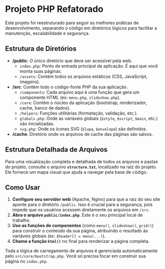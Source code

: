 # Projeto PHP Refatorado

Este projeto foi reestruturado para seguir as melhores práticas de desenvolvimento, separando o código em diretórios lógicos para facilitar a manutenção, escalabilidade e segurança.

## Estrutura de Diretórios

-   **/public**: O único diretório que deve ser acessível pela web.
    -   `index.php`: Ponto de entrada principal da aplicação. É aqui que você monta suas páginas.
    -   `/assets`: Contém todos os arquivos estáticos (CSS, JavaScript, imagens).
-   **/src**: Contém todo o código-fonte PHP da sua aplicação.
    -   `/components`: Cada arquivo aqui é uma função que gera um componente HTML (ex: `menu.php`, `slideshow.php`).
    -   `/core`: Contém o núcleo da aplicação (bootstrap, renderizador, cache, banco de dados).
    -   `/helpers`: Funções utilitárias (formatação, validação, etc.).
    -   `globals.php`: Onde as variáveis globais (`$style`, `$script`, `$main`, etc.) são inicializadas.
    -   `svg.php`: Onde os ícones SVG (`$lupa`, `$envelope`) são definidos.
-   **/cache**: Diretório onde os arquivos de cache das páginas são salvos.

## Estrutura Detalhada de Arquivos

Para uma visualização completa e detalhada de todos os arquivos e pastas do projeto, consulte o arquivo **`structure.txt`**, localizado na raiz do projeto. Ele fornece um mapa visual que ajuda a navegar pela base de código.

## Como Usar

1.  **Configure seu servidor web** (Apache, Nginx) para que a raiz do seu site aponte para o diretório `/public`. Isso é crucial para a segurança, pois impede que os usuários acessem diretamente os arquivos em `/src`.
2.  **Abra o arquivo `public/index.php`**. Este é o seu principal local de trabalho.
3.  **Use as funções de componentes** (como `menu()`, `slideshow()`, `grid()`) para construir o conteúdo da sua página, atribuindo o resultado às variáveis globais (ex: `$header[] = menu(...)`).
4.  **Chame a função `html()`** no final para renderizar a página completa.

Toda a lógica de carregamento de arquivos é gerenciada automaticamente pelo `src/core/bootstrap.php`. Você só precisa focar em construir sua página no `index.php`.